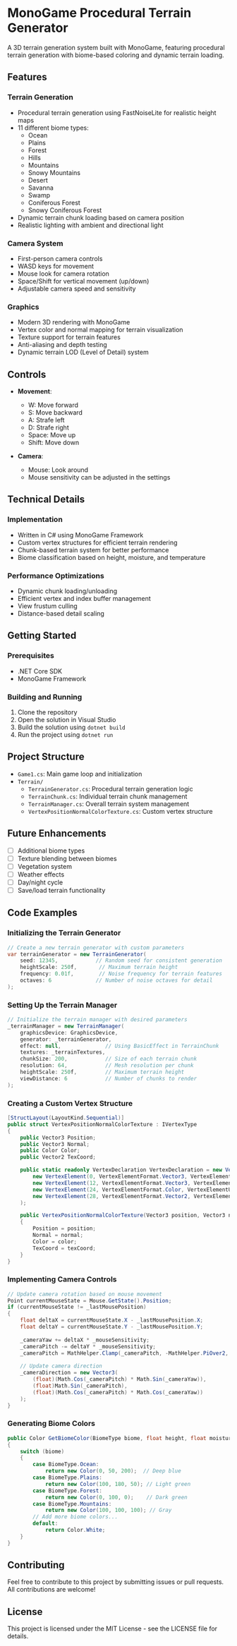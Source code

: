 # MonoGame Procedural Terrain Generator

A 3D terrain generation system built with MonoGame, featuring procedural terrain generation with biome-based coloring and dynamic terrain loading.

## Features

### Terrain Generation
- Procedural terrain generation using FastNoiseLite for realistic height maps
- 11 different biome types:
  - Ocean
  - Plains
  - Forest
  - Hills
  - Mountains
  - Snowy Mountains
  - Desert
  - Savanna
  - Swamp
  - Coniferous Forest
  - Snowy Coniferous Forest
- Dynamic terrain chunk loading based on camera position
- Realistic lighting with ambient and directional light

### Camera System
- First-person camera controls
- WASD keys for movement
- Mouse look for camera rotation
- Space/Shift for vertical movement (up/down)
- Adjustable camera speed and sensitivity

### Graphics
- Modern 3D rendering with MonoGame
- Vertex color and normal mapping for terrain visualization
- Texture support for terrain features
- Anti-aliasing and depth testing
- Dynamic terrain LOD (Level of Detail) system

## Controls

- **Movement**:
  - W: Move forward
  - S: Move backward
  - A: Strafe left
  - D: Strafe right
  - Space: Move up
  - Shift: Move down
  
- **Camera**:
  - Mouse: Look around
  - Mouse sensitivity can be adjusted in the settings

## Technical Details

### Implementation
- Written in C# using MonoGame Framework
- Custom vertex structures for efficient terrain rendering
- Chunk-based terrain system for better performance
- Biome classification based on height, moisture, and temperature

### Performance Optimizations
- Dynamic chunk loading/unloading
- Efficient vertex and index buffer management
- View frustum culling
- Distance-based detail scaling

## Getting Started

### Prerequisites
- .NET Core SDK
- MonoGame Framework

### Building and Running
1. Clone the repository
2. Open the solution in Visual Studio
3. Build the solution using `dotnet build`
4. Run the project using `dotnet run`

## Project Structure

- `Game1.cs`: Main game loop and initialization
- `Terrain/`
  - `TerrainGenerator.cs`: Procedural terrain generation logic
  - `TerrainChunk.cs`: Individual terrain chunk management
  - `TerrainManager.cs`: Overall terrain system management
  - `VertexPositionNormalColorTexture.cs`: Custom vertex structure

## Future Enhancements

- [ ] Additional biome types
- [ ] Texture blending between biomes
- [ ] Vegetation system
- [ ] Weather effects
- [ ] Day/night cycle
- [ ] Save/load terrain functionality

## Code Examples

### Initializing the Terrain Generator
```csharp
// Create a new terrain generator with custom parameters
var terrainGenerator = new TerrainGenerator(
    seed: 12345,            // Random seed for consistent generation
    heightScale: 250f,       // Maximum terrain height
    frequency: 0.01f,        // Noise frequency for terrain features
    octaves: 6              // Number of noise octaves for detail
);
```

### Setting Up the Terrain Manager
```csharp
// Initialize the terrain manager with desired parameters
_terrainManager = new TerrainManager(
    graphicsDevice: GraphicsDevice,
    generator: _terrainGenerator,
    effect: null,              // Using BasicEffect in TerrainChunk
    textures: _terrainTextures,
    chunkSize: 200,            // Size of each terrain chunk
    resolution: 64,            // Mesh resolution per chunk
    heightScale: 250f,         // Maximum terrain height
    viewDistance: 6            // Number of chunks to render
);
```

### Creating a Custom Vertex Structure
```csharp
[StructLayout(LayoutKind.Sequential)]
public struct VertexPositionNormalColorTexture : IVertexType
{
    public Vector3 Position;
    public Vector3 Normal;
    public Color Color;
    public Vector2 TexCoord;

    public static readonly VertexDeclaration VertexDeclaration = new VertexDeclaration(
        new VertexElement(0, VertexElementFormat.Vector3, VertexElementUsage.Position, 0),
        new VertexElement(12, VertexElementFormat.Vector3, VertexElementUsage.Normal, 0),
        new VertexElement(24, VertexElementFormat.Color, VertexElementUsage.Color, 0),
        new VertexElement(28, VertexElementFormat.Vector2, VertexElementUsage.TextureCoordinate, 0)
    );

    public VertexPositionNormalColorTexture(Vector3 position, Vector3 normal, Color color, Vector2 texCoord)
    {
        Position = position;
        Normal = normal;
        Color = color;
        TexCoord = texCoord;
    }
}
```

### Implementing Camera Controls
```csharp
// Update camera rotation based on mouse movement
Point currentMouseState = Mouse.GetState().Position;
if (currentMouseState != _lastMousePosition)
{
    float deltaX = currentMouseState.X - _lastMousePosition.X;
    float deltaY = currentMouseState.Y - _lastMousePosition.Y;
    
    _cameraYaw += deltaX * _mouseSensitivity;
    _cameraPitch -= deltaY * _mouseSensitivity;
    _cameraPitch = MathHelper.Clamp(_cameraPitch, -MathHelper.PiOver2, MathHelper.PiOver2);
    
    // Update camera direction
    _cameraDirection = new Vector3(
        (float)(Math.Cos(_cameraPitch) * Math.Sin(_cameraYaw)),
        (float)Math.Sin(_cameraPitch),
        (float)(Math.Cos(_cameraPitch) * Math.Cos(_cameraYaw))
    );
}
```

### Generating Biome Colors
```csharp
public Color GetBiomeColor(BiomeType biome, float height, float moisture)
{
    switch (biome)
    {
        case BiomeType.Ocean:
            return new Color(0, 50, 200);  // Deep blue
        case BiomeType.Plains:
            return new Color(100, 180, 50); // Light green
        case BiomeType.Forest:
            return new Color(0, 100, 0);    // Dark green
        case BiomeType.Mountains:
            return new Color(100, 100, 100); // Gray
        // Add more biome colors...
        default:
            return Color.White;
    }
}
```

## Contributing

Feel free to contribute to this project by submitting issues or pull requests. All contributions are welcome!

## License

This project is licensed under the MIT License - see the LICENSE file for details.
